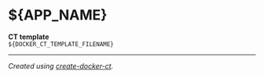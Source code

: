# ${APP_NAME}

**CT template**\
`${DOCKER_CT_TEMPLATE_FILENAME}`

---

_Created using
[create-docker-ct](https://github.com/hugojosefson/proxmox-create-docker-ct)._
